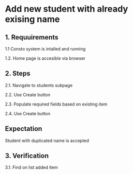 # Add new student with already exising name

## 1. Requuirements 
1.1 Consto system is intalled and running

1.2. Home page is accesible via browser


## 2. Steps
2.1. Navigate to students subpage

2.2. Use Create button

2.3. Populate required fields based on existing item

2.4. Use Create button

## Expectation 
Student with duplicated name is accepted

## 3. Verification 
3.1. Find on list added item
